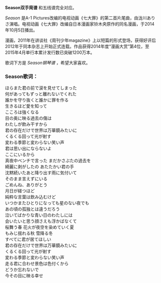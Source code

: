 

**Season双手简谱** 和五线谱完全对应。

_Season_ 是A-1
Pictures改编的电视动画《七大罪》的第二首片尾曲，由泷川ありさ演唱。电视动画《七大罪》改编自日本漫画家铃木央原作的同名漫画，于2014年10月5日播出。

漫画，2011年在讲谈社《周刊少年magazine》上以短篇的形式登场，获得好评后2012年于同本杂志上开始正式连载。作品获得2014年度“漫画大赏”第4位，至2015年4月单行本累计发行数已突破1200万本。

歌词下方是 _Season钢琴谱_ ，希望大家喜欢。

### Season歌词：

ほらまた君の前で涙を見せてしまった  
何があってもずっと離れないでくれた  
誰かを守り抜くと誰かに罪を作る  
生きるほど愛を知って  
こころは強くなる  
目の奥に映る過去の傷は  
わたしが飲み干すから  
君の存在だけで世界は万華鏡みたいに  
くるくる回って光が射す  
変わる季節と変わらない笑い声  
君は思い出にならないよ  
ここにいるから  
真夜中ベンチで言った まだかさぶたの過去を  
綺麗に剥がしたの あたたかい君の手  
沈黙続いたあと降り出す雨に気付いて  
そのまま言えずにいる  
ごめんね、ありがとう  
月日が経つほど  
純粋な言葉は飲み込むけど  
いつかまたひとりになっても星のない夜でも  
あの頃の孤独とは違うだろう  
泣いてばかりな青い日のわたしには  
会いたいと思う顔さえも浮かばなくて  
桜舞う春 花火が夜空を染めていく夏  
もみじ揺れる秋 雪降る冬  
すべてに君が居てほしい  
君の存在だけで世界は万華鏡みたいに  
くるくる回って光が射す  
変わる季節と変わらない笑い声  
走る君に合わせ景色は色付くから  
どうか忘れないで  
今その目に映る幸せ

